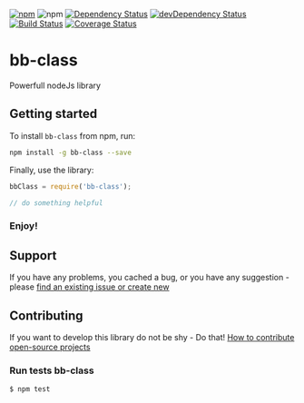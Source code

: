 [![npm](http://img.shields.io/npm/v/bb-class.svg?style=flat-square)](https://www.npmjs.com/package/bb-class)
![npm](http://img.shields.io/npm/l/bb-class.svg?style=flat-square)
[![Dependency Status](https://david-dm.org/aliaksandr-pasynkau/bb-class.gi.svg?style=flat-square)](https://david-dm.org/aliaksandr-pasynkau/bb-class.gi)
[![devDependency Status](https://david-dm.org/aliaksandr-pasynkau/bb-class.gi/dev-status.svg?style=flat-square)](https://david-dm.org/aliaksandr-pasynkau/bb-class.gi#info=devDependencies)
[![Build Status](https://travis-ci.org/aliaksandr-pasynkau/bb-class.gi.svg?branch=master&style=flat-square)](https://travis-ci.org/aliaksandr-pasynkau/bb-class.gi)
[![Coverage Status](https://img.shields.io/coveralls/aliaksandr-pasynkau/bb-class.gi.svg?style=flat-square)](https://coveralls.io/r/aliaksandr-pasynkau/bb-class.gi?branch=master)

# bb-class
Powerfull nodeJs library

## Getting started 

To install `bb-class` from npm, run:
```bash
npm install -g bb-class --save
```

Finally, use the library:
```js
bbClass = require('bb-class');

// do something helpful
```

### Enjoy!


## Support
If you have any problems, you cached a bug, or you have any suggestion - please [find an existing issue or create new](https://github.com/aliaksandr-pasynkau/bb-class.gi/issues)


## Contributing
If you want to develop this library do not be shy - Do that! [How to contribute open-source projects](https://guides.github.com/activities/contributing-to-open-source/)

### Run tests bb-class
```shell
$ npm test
```
